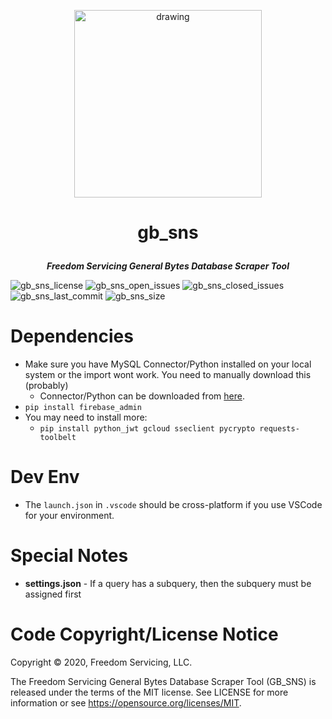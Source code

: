 <p align="center"><img src="https://raw.githubusercontent.com/freedomservicing/fs_branding/master/fs/fs_logo.jpg" alt="drawing" width="300"/></p>

# <p align="center"><b>gb_sns</b></p>
<p align="center"><b><i>Freedom Servicing General Bytes Database Scraper Tool</i></b></p>

![gb_sns_license](https://img.shields.io/github/license/freedomservicing/gb_sns?color=purple&style=flat-square) ![gb_sns_open_issues](https://img.shields.io/github/issues-raw/freedomservicing/gb_sns?color=red&style=flat-square) ![gb_sns_closed_issues](https://img.shields.io/github/issues-closed-raw/freedomservicing/gb_sns?color=green&style=flat-square) ![gb_sns_last_commit](https://img.shields.io/github/last-commit/freedomservicing/gb_sns?style=flat-square) ![gb_sns_size](https://img.shields.io/github/repo-size/freedomservicing/gb_sns?style=flat-square) 

# Dependencies
* Make sure you have MySQL Connector/Python installed on your local system or the import wont work. You need to manually download this (probably)
    * Connector/Python can be downloaded from [here](https://dev.mysql.com/downloads/connector/python/).
* `pip install firebase_admin`
* You may need to install more:
    * `pip install python_jwt gcloud sseclient pycrypto requests-toolbelt`

# Dev Env
* The `launch.json` in `.vscode` should be cross-platform if you use VSCode for your environment.

# Special Notes
* **settings.json** - If a query has a subquery, then the subquery must be assigned first

# Code Copyright/License Notice
Copyright © 2020, Freedom Servicing, LLC.

The Freedom Servicing General Bytes Database Scraper Tool (GB_SNS) is released under the terms of the MIT license. See LICENSE for more information or see https://opensource.org/licenses/MIT.
